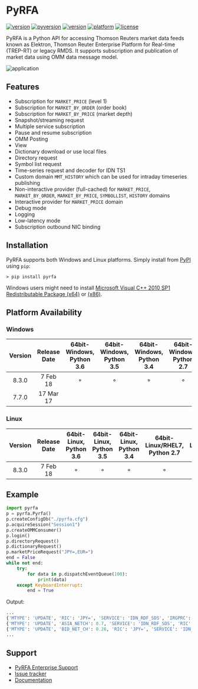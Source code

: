 # PyRFA
[![version](https://img.shields.io/pypi/v/pyrfa.svg)](https://pypi.python.org/pypi/pyrfa)
[![pyversion](https://img.shields.io/pypi/pyversions/pyrfa.svg)](#platform-availability)
[![version](https://img.shields.io/pypi/format/pyrfa.svg)](https://pypi.python.org/pypi/pyrfa)
[![platform](https://img.shields.io/badge/platform-linux--64%20|%20win--64%20|%20win--32-lightgray.svg)](#platform-availability)
[![license](https://img.shields.io/pypi/l/pyrfa.svg)](LICENSE.txt)

PyRFA is a Python API for accessing Thomson Reuters market data feeds known as Elektron,
Thomson Reuter Enterprise Platform for Real-time (TREP-RT) or legacy RMDS. It supports subscription
and publication of market data using OMM data message model.

![application](http://media.virbcdn.com/cdn_images/resize_1024x1365/6d/64a90d875c40da95-ScreenShot2017-10-18at151123.png)

## Features

* Subscription for `MARKET_PRICE` (level 1)
* Subscription for `MARKET_BY_ORDER` (order book)
* Subscription for `MARKET_BY_PRICE` (market depth)
* Snapshot/streaming request
* Multiple service subscription
* Pause and resume subscription
* OMM Posting
* View
* Dictionary download or use local files
* Directory request
* Symbol list request
* Time-series request and decoder for IDN TS1
* Custom domain `MMT_HISTORY` which can be used for intraday timeseries publishing
* Non-interactive provider (full-cached) for `MARKET_PRICE`, `MARKET_BY_ORDER`, `MARKET_BY_PRICE`, `SYMBOLLIST`, `HISTORY` domains
* Interactive provider for `MARKET_PRICE` domain
* Debug mode
* Logging
* Low-latency mode
* Subscription outbound NIC binding

## Installation
PyRFA supports both Windows and Linux platforms. Simply install from [PyPI](https://pypi.python.org/pypi/pyrfa) using `pip`:

```
> pip install pyrfa
```

Windows users might need to install [Microsoft Visual C++ 2010 SP1 Redistributable Package (x64)](https://www.microsoft.com/en-us/download/details.aspx?id=13523) or [(x86)](https://www.microsoft.com/en-us/download/details.aspx?id=5555).

## Platform Availability

### Windows
Version | Release Date | 64bit-Windows, Python 3.6 | 64bit-Windows, Python 3.5 | 64bit-Windows, Python 3.4 | 64bit-Windows, Python 2.7 | 64bit-Windows, Python 2.6 | 32bit-Windows, Python 2.7 | 32bit-Windows, Python 2.6
:-:|:-:|:-:|:-:|:-:|:-:|:-:|:-:|:-:
8.3.0 | 7 Feb 18 | ⚬ | ⚬ | ⚬ | ⚬ | ⚬ | |
7.7.0 | 17 Mar 17 | | | | | | ⚬ | ⚬ 

### Linux
Version | Release Date | 64bit-Linux, Python 3.6 | 64bit-Linux, Python 3.5 | 64bit-Linux, Python 3.4 | 64bit-Linux/RHEL7, Python 2.7 | 64bit-Linux/RHEL6, Python 2.6
:-:|:-:|:-:|:-:|:-:|:-:|:-:
8.3.0 | 7 Feb 18 | ⚬ | ⚬ | ⚬ | ⚬ | ⚬

## Example

```python
import pyrfa
p = pyrfa.Pyrfa()
p.createConfigDb("./pyrfa.cfg")
p.acquireSession("Session1")
p.createOMMConsumer()
p.login()
p.directoryRequest()
p.dictionaryRequest()
p.marketPriceRequest("JPY=,EUR=")
end = False
while not end:
    try:
        for data in p.dispatchEventQueue(100):
            print(data)
    except KeyboardInterrupt:
        end = True
```
Output:
```python
...
{'MTYPE': 'UPDATE', 'RIC': 'JPY=', 'SERVICE': 'IDN_RDF_SDS', 'IRGPRC': 0.24}
{'MTYPE': 'UPDATE', 'ASIA_NETCH': 0.7, 'SERVICE': 'IDN_RDF_SDS', 'RIC': 'JPY='}
{'MTYPE': 'UPDATE', 'BID_NET_CH': 0.26, 'RIC': 'JPY=', 'SERVICE': 'IDN_RDF_SDS'}
...
```
## Support
* [PyRFA Enterprise Support](http://devcartel.com/pyrfa-enterprise)
* [Issue tracker](https://github.com/devcartel/pyrfa/issues)
* [Documentation](https://github.com/devcartel/pyrfa-enterprise/tree/master/docs)

